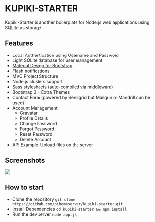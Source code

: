 KUPIKI-STARTER
==============

Kupiki-Starter is another boilerplate for Node.js web applications using SQLite as storage

Features
--------

- Local Authentication using Username and Password
- Light SQLite database for user management
- [Material Design for Bootstrap](http://fezvrasta.github.io/bootstrap-material-design/) 
- Flash notifications
- MVC Project Structure
- Node.js clusters support
- Sass stylesheets (auto-compiled via middleware)
- Bootstrap 3 + Extra Themes
- Contact Form (powered by Sendgrid but Mailgun or Mandrill can be used)
- Account Management
    - Gravatar
    - Profile Details
    - Change Password
    - Forgot Password
    - Reset Password
    - Delete Account
- API Example: Upload files on the server

Screenshots
-----------

![](https://drive.google.com/open?id=0B5CzDtjmXSayVzZ6Sm5JYjJtX1k)

How to start
------------

- Clone the repository 
    ```git clone https://github.com/pihomeserver/kupiki-starter.git```
- Install Dependencies 
    ```cd kupiki-starter && npm install```
- Run the dev server
    ```node app.js```

